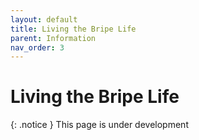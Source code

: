 ```yaml
---
layout: default
title: Living the Bripe Life
parent: Information
nav_order: 3
---
```


# Living the Bripe Life

{: .notice }
This page is under development
